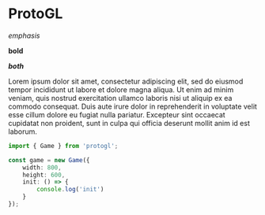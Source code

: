 # ProtoGL

*emphasis*

**bold**

***both***

Lorem ipsum dolor sit amet, consectetur adipiscing elit, sed do eiusmod tempor incididunt ut labore et dolore magna aliqua. Ut enim ad minim veniam, quis nostrud exercitation ullamco laboris nisi ut aliquip ex ea commodo consequat. Duis aute irure dolor in reprehenderit in voluptate velit esse cillum dolore eu fugiat nulla pariatur. Excepteur sint occaecat cupidatat non proident, sunt in culpa qui officia deserunt mollit anim id est laborum.

```typescript
import { Game } from 'protogl';

const game = new Game({
    width: 800,
    height: 600,
    init: () => {
        console.log('init')
    }
});
```
